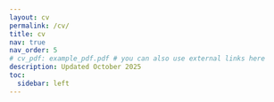 ```yaml
---
layout: cv
permalink: /cv/
title: cv
nav: true
nav_order: 5
# cv_pdf: example_pdf.pdf # you can also use external links here
description: Updated October 2025
toc:
  sidebar: left
---
```

